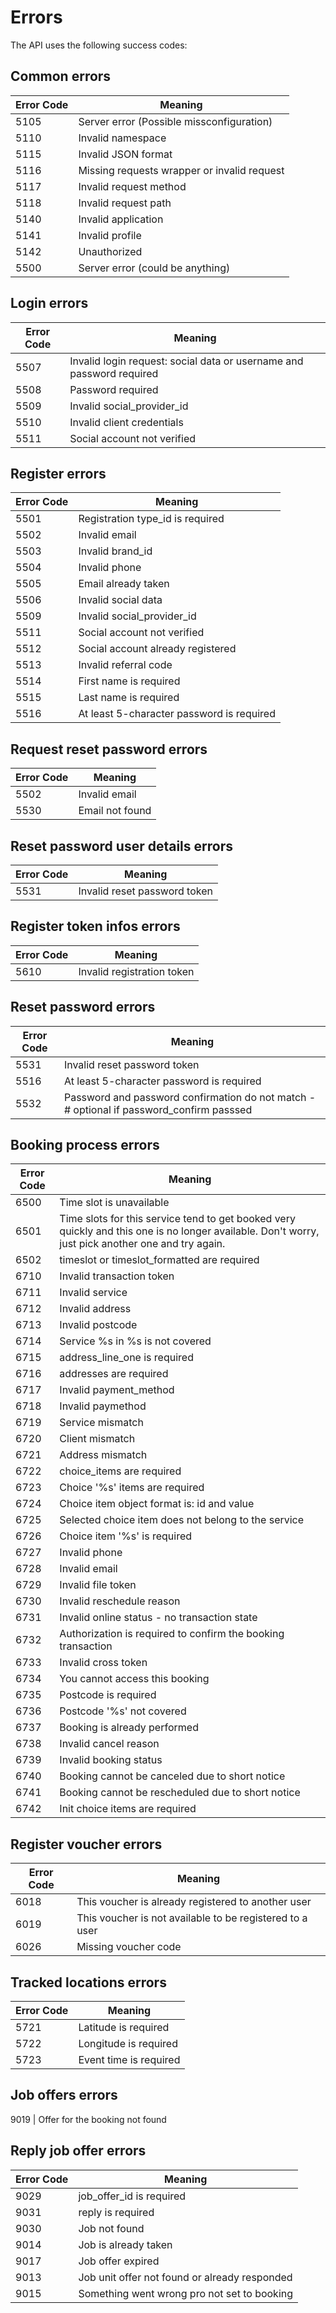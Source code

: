 # Errors

The API uses the following success codes:

## Common errors
Error Code | Meaning
---------- | -------
5105 | Server error (Possible missconfiguration)
5110 | Invalid namespace
5115 | Invalid JSON format
5116 | Missing requests wrapper or invalid request
5117 | Invalid request method
5118 | Invalid request path
5140 | Invalid application
5141 | Invalid profile
5142 | Unauthorized
5500 | Server error (could be anything)

## Login errors
Error Code | Meaning
---------- | -------
5507 | Invalid login request: social data or username and password required
5508 | Password required
5509 | Invalid social_provider_id
5510 | Invalid client credentials
5511 | Social account not verified

## Register errors
Error Code | Meaning
---------- | -------
5501 | Registration type_id is required
5502 | Invalid email
5503 | Invalid brand_id
5504 | Invalid phone
5505 | Email already taken
5506 | Invalid social data
5509 | Invalid social_provider_id
5511 | Social account not verified
5512 | Social account already registered
5513 | Invalid referral code
5514 | First name is required
5515 | Last name is required
5516 | At least 5-character password is required

## Request reset password errors
Error Code | Meaning
---------- | -------
5502 | Invalid email
5530 | Email not found

## Reset password user details errors
Error Code | Meaning
---------- | -------
5531 | Invalid reset password token

## Register token infos errors
Error Code | Meaning
---------- | -------
5610 | Invalid registration token

## Reset password errors
Error Code | Meaning
---------- | -------
5531 | Invalid reset password token
5516 | At least 5-character password is required
5532 | Password and password confirmation do not match - # optional if password_confirm passsed

## Booking process errors
Error Code | Meaning
---------- | -------
6500 | Time slot is unavailable
6501 | Time slots for this service tend to get booked very quickly and this one is no longer available. Don\'t worry, just pick another one and try again.
6502 | timeslot or timeslot_formatted are required
6710 | Invalid transaction token
6711 | Invalid service
6712 | Invalid address
6713 | Invalid postcode
6714 | Service %s in %s is not covered
6715 | address_line_one is required
6716 | addresses are required
6717 | Invalid payment_method
6718 | Invalid paymethod
6719 | Service mismatch
6720 | Client mismatch
6721 | Address mismatch
6722 | choice_items are required
6723 | Choice \'%s\' items are required
6724 | Choice item object format is: id and value
6725 | Selected choice item does not belong to the service
6726 | Choice item \'%s\' is required
6727 | Invalid phone
6728 | Invalid email
6729 | Invalid file token
6730 | Invalid reschedule reason
6731 | Invalid online status - no transaction state
6732 | Authorization is required to confirm the booking transaction
6733 | Invalid cross token
6734 | You cannot access this booking
6735 | Postcode is required
6736 | Postcode \'%s\' not covered
6737 | Booking is already performed
6738 | Invalid cancel reason
6739 | Invalid booking status
6740 | Booking cannot be canceled due to short notice
6741 | Booking cannot be rescheduled due to short notice
6742 | Init choice items are required


## Register voucher errors
Error Code | Meaning
---------- | -------
6018 | This voucher is already registered to another user
6019 | This voucher is not available to be registered to a user
6026 | Missing voucher code

## Tracked locations errors
Error Code | Meaning
---------- | -------
5721 | Latitude is required
5722 | Longitude is required
5723 | Event time is required


## Job offers errors
9019 | Offer for the booking not found

## Reply job offer errors
Error Code | Meaning
---------- | -------
9029 | job_offer_id is required
9031 | reply is required
9030 | Job not found
9014 | Job is already taken
9017 | Job offer expired
9013 | Job unit offer not found or already responded
9015 | Something went wrong pro not set to booking